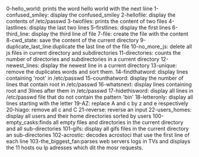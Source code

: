 0-hello_world: prints the word hello world with the next liine
1-confused_smiley: display the confused_smiley
2-hellofile: display the contents of /etc/passwd
3-twofiles: prints the content of two files
4-lastlines: display the last two lines
5-firstlines: display the first lines
6-third_line: display the third line of file
7-file: create the file with the content
8-cwd_state: save the content of the current directory
9-duplicate_last_line:duplicate the last line of the file
10-no_more_js: delete all js files in current directory and subdirectories
11-directories: counts the number of directories and subdirectories in a current directory
12-newest_lines: display the newest line in a current directory
13-unique: remove the duplicates words and sort them.
14-findthatword: display lines containing 'root' in /etc/passwd
15-counthatword: display the number of lines that contain root in /etc/passwd
16-whatsnext: display lines containing root and 3lines after them in /etc/passwd
17-hidethisword: display all lines in /etc/passwd file that do not contain the pattern 'bin'
18-letteronly: display all lines starting with the letter
19-AZ: replace A and c by z and e respectively
20-hiago: remove all c and C
21-reverse: reverse an input
22-users_homes: display all users and their home directories sorted by users
100-empty_casks:finds all empty files and directories in the current directory and all sub-directories
101-gifs: display all gifs files in the current directory an sub-directories
102-acrostic: decodes acrostoci that use the first line of each line
103-the_biggest_fan:parses web servers logs in TVs and displays the 11 hosts ou Ip adresses which dit the mosr requests.
